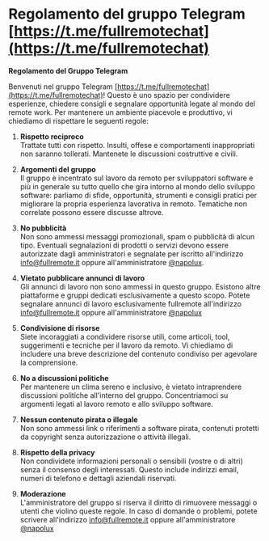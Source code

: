 # Regolamento del gruppo Telegram [https://t.me/fullremotechat](https://t.me/fullremotechat)

**Regolamento del Gruppo Telegram**

Benvenuti nel gruppo Telegram [https://t.me/fullremotechat](https://t.me/fullremotechat)! Questo è uno spazio per condividere esperienze, chiedere consigli e segnalare opportunità legate al mondo del remote work. Per mantenere un ambiente piacevole e produttivo, vi chiediamo di rispettare le seguenti regole:

1. **Rispetto reciproco**  
   Trattate tutti con rispetto. Insulti, offese e comportamenti inappropriati non saranno tollerati. Mantenete le discussioni costruttive e civili.

2. **Argomenti del gruppo**  
   Il gruppo è incentrato sul lavoro da remoto per sviluppatori software e più in generale su tutto quello che gira intorno al mondo dello sviluppo software: parliamo di sfide, opportunità, strumenti e consigli pratici per migliorare la propria esperienza lavorativa in remoto. Tematiche non correlate possono essere discusse altrove.

3. **No pubblicità**  
   Non sono ammessi messaggi promozionali, spam o pubblicità di alcun tipo. Eventuali segnalazioni di prodotti o servizi devono essere autorizzate dagli amministratori e segnalate per iscritto all'indirizzo [info@fullremote.it](mailto:info@fullremote.it) oppure all'amministratore [@napolux](https://t.me/napolux).

4. **Vietato pubblicare annunci di lavoro**  
   Gli annunci di lavoro non sono ammessi in questo gruppo. Esistono altre piattaforme e gruppi dedicati esclusivamente a questo scopo. Potete segnalare annunci di lavoro esclusivamente fullremote all'indirizzo [info@fullremote.it](mailto:info@fullremote.it) oppure all'amministratore [@napolux](https://t.me/napolux)

5. **Condivisione di risorse**  
   Siete incoraggiati a condividere risorse utili, come articoli, tool, suggerimenti e tecniche per il lavoro da remoto. Vi chiediamo di includere una breve descrizione del contenuto condiviso per agevolare la comprensione.

6. **No a discussioni politiche**  
   Per mantenere un clima sereno e inclusivo, è vietato intraprendere discussioni politiche all'interno del gruppo. Concentriamoci su argomenti legati al lavoro remoto e allo sviluppo software.

7. **Nessun contenuto pirata o illegale**  
   Non sono ammessi link o riferimenti a software pirata, contenuti protetti da copyright senza autorizzazione o attività illegali.

8. **Rispetto della privacy**  
   Non condividete informazioni personali o sensibili (vostre o di altri) senza il consenso degli interessati. Questo include indirizzi email, numeri di telefono e dettagli aziendali riservati.

9. **Moderazione**  
   L'amministratore del gruppo si riserva il diritto di rimuovere messaggi o utenti che violino queste regole. In caso di domande o problemi, potete scrivere all'indirizzo [info@fullremote.it](mailto:info@fullremote.it) oppure all'amministratore [@napolux](https://t.me/napolux)